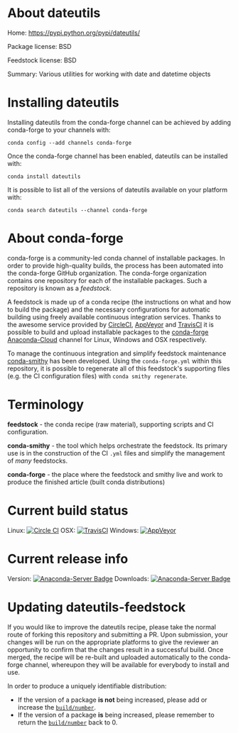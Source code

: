 About dateutils
===============

Home: https://pypi.python.org/pypi/dateutils/

Package license: BSD

Feedstock license: BSD

Summary: Various utilities for working with date and datetime objects



Installing dateutils
====================

Installing dateutils from the conda-forge channel can be achieved by adding conda-forge to your channels with:

```
conda config --add channels conda-forge
```

Once the conda-forge channel has been enabled, dateutils can be installed with:

```
conda install dateutils
```

It is possible to list all of the versions of dateutils available on your platform with:

```
conda search dateutils --channel conda-forge
```


About conda-forge
=================

conda-forge is a community-led conda channel of installable packages.
In order to provide high-quality builds, the process has been automated into the
conda-forge GitHub organization. The conda-forge organization contains one repository 
for each of the installable packages. Such a repository is known as a *feedstock*.

A feedstock is made up of a conda recipe (the instructions on what and how to build
the package) and the necessary configurations for automatic building using freely
available continuous integration services. Thanks to the awesome service provided by
[CircleCI](https://circleci.com/), [AppVeyor](http://www.appveyor.com/)
and [TravisCI](https://travis-ci.org/) it is possible to build and upload installable
packages to the [conda-forge](https://anaconda.org/conda-forge)
[Anaconda-Cloud](http://docs.anaconda.org/) channel for Linux, Windows and OSX respectively.

To manage the continuous integration and simplify feedstock maintenance
[conda-smithy](http://github.com/conda-forge/conda-smithy) has been developed.
Using the ``conda-forge.yml`` within this repository, it is possible to regenerate all of
this feedstock's supporting files (e.g. the CI configuration files) with ``conda smithy regenerate``.


Terminology
===========

**feedstock** - the conda recipe (raw material), supporting scripts and CI configuration.

**conda-smithy** - the tool which helps orchestrate the feedstock.
                   Its primary use is in the construction of the CI ``.yml`` files
                   and simplify the management of *many* feedstocks.

**conda-forge** - the place where the feedstock and smithy live and work to
                  produce the finished article (built conda distributions)

Current build status
====================
Linux: [![Circle CI](https://circleci.com/gh/conda-forge/dateutils-feedstock.svg?style=svg)](https://circleci.com/gh/conda-forge/dateutils-feedstock)
OSX: [![TravisCI](https://travis-ci.org/conda-forge/dateutils-feedstock.svg?branch=master)](https://travis-ci.org/conda-forge/dateutils-feedstock) 
Windows: [![AppVeyor](https://ci.appveyor.com/api/projects/status/github/conda-forge/dateutils-feedstock?svg=True)](https://ci.appveyor.com/project/conda-forge/dateutils-feedstock/branch/master)

Current release info
====================
Version: [![Anaconda-Server Badge](https://anaconda.org/conda-forge/dateutils/badges/version.svg)](https://anaconda.org/conda-forge/dateutils)
Downloads: [![Anaconda-Server Badge](https://anaconda.org/conda-forge/dateutils/badges/downloads.svg)](https://anaconda.org/conda-forge/dateutils)


Updating dateutils-feedstock
============================

If you would like to improve the dateutils recipe, please take the normal
route of forking this repository and submitting a PR. Upon submission, your changes will
be run on the appropriate platforms to give the reviewer an opportunity to confirm that the
changes result in a successful build. Once merged, the recipe will be re-built and uploaded
automatically to the conda-forge channel, whereupon they will be available for everybody to
install and use.

In order to produce a uniquely identifiable distribution:
 * If the version of a package **is not** being increased, please add or increase
   the [``build/number``](http://conda.pydata.org/docs/building/meta-yaml.html#build-number-and-string). 
 * If the version of a package **is** being increased, please remember to return
   the [``build/number``](http://conda.pydata.org/docs/building/meta-yaml.html#build-number-and-string)
   back to 0.
